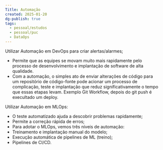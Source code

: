 ```yaml
---
Title: Automação
created: 2025-01-20
dg-publish: true
tags:
  - pessoal/estudos
  - pessoal/puc
  - DataOps
---
```

Utilizar Automação em DevOps para criar alertas/alarmes;
- Permite que as equipes se movam muito mais rapidamente pelo processo de desenvolvimento e implantação de software de alta qualidade.
- Com a automação, o simples ato de enviar alterações de código para um repositório de código-fonte pode acionar um processo de complicação, teste e implantação que reduz significativamente o tempo que essas etapas levam.
Exemplo Git Workflow, depois do git push é execultado um deploy.

Utilizar Automação em MLOps:
- O teste automatizado ajuda a descobrir problemas rapidamente;
- Permite a correção rápida de erros;
- Para adotar o MLOps, vemos três níveis de automação:
- Treinamento e implantação manual do modelo;
- Execução automática de pipelines de ML (treino);
- Pipelines de CI/CD.
